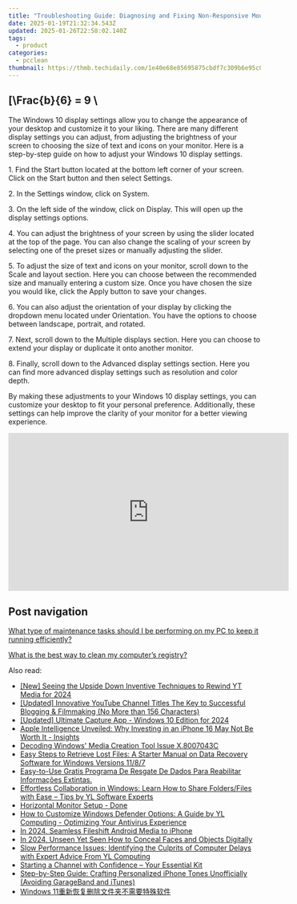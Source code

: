 ```yaml
---
title: "Troubleshooting Guide: Diagnosing and Fixing Non-Responsive Mouse Issues with YL Software Solutions"
date: 2025-01-19T21:32:34.543Z
updated: 2025-01-26T22:58:02.140Z
tags:
  - product
categories:
  - pcclean
thumbnail: https://thmb.techidaily.com/1e40e68e85695875cbdf7c309b6e95c0f93def47629f17026d118c0eda7b469c.png
---
```


## \[\Frac{b}{6} = 9 \

The Windows 10 display settings allow you to change the appearance of your desktop and customize it to your liking. There are many different display settings you can adjust, from adjusting the brightness of your screen to choosing the size of text and icons on your monitor. Here is a step-by-step guide on how to adjust your Windows 10 display settings. 

1\. Find the Start button located at the bottom left corner of your screen. Click on the Start button and then select Settings.

2\. In the Settings window, click on System.

3\. On the left side of the window, click on Display. This will open up the display settings options. 

4\. You can adjust the brightness of your screen by using the slider located at the top of the page. You can also change the scaling of your screen by selecting one of the preset sizes or manually adjusting the slider.

5\. To adjust the size of text and icons on your monitor, scroll down to the Scale and layout section. Here you can choose between the recommended size and manually entering a custom size. Once you have chosen the size you would like, click the Apply button to save your changes.

6\. You can also adjust the orientation of your display by clicking the dropdown menu located under Orientation. You have the options to choose between landscape, portrait, and rotated.

7\. Next, scroll down to the Multiple displays section. Here you can choose to extend your display or duplicate it onto another monitor.

8\. Finally, scroll down to the Advanced display settings section. Here you can find more advanced display settings such as resolution and color depth. 

By making these adjustments to your Windows 10 display settings, you can customize your desktop to fit your personal preference. Additionally, these settings can help improve the clarity of your monitor for a better viewing experience.

<!-- affiliate ads begin -->
<iframe width="560" height="315" src="https://www.youtube.com/embed/JMgRzDANfSQ?si=NDy01ntXGGOi1Uxs" title="YouTube video player" frameborder="0" allow="accelerometer; autoplay; clipboard-write; encrypted-media; gyroscope; picture-in-picture; web-share" referrerpolicy="strict-origin-when-cross-origin" allowfullscreen></iframe>
<!-- affiliate ads end -->

## Post navigation

[What type of maintenance tasks should I be performing on my PC to keep it running efficiently?](https://tools.techidaily.com/pcclean/products/)

[What is the best way to clean my computer’s registry?](https://tools.techidaily.com/pcclean/products/)

<ins class="adsbygoogle"
     style="display:block"
     data-ad-format="autorelaxed"
     data-ad-client="ca-pub-7571918770474297"
     data-ad-slot="1223367746"></ins>

<ins class="adsbygoogle"
     style="display:block"
     data-ad-client="ca-pub-7571918770474297"
     data-ad-slot="8358498916"
     data-ad-format="auto"
     data-full-width-responsive="true"></ins>

<span class="atpl-alsoreadstyle">Also read:</span>
<div><ul>
<li><a href="https://youtube-lab.techidaily.com/eeing-the-upside-down-inventive-techniques-to-rewind-yt-media-for-2024/"><u>[New] Seeing the Upside Down Inventive Techniques to Rewind YT Media for 2024</u></a></li>
<li><a href="https://youtube-lab.techidaily.com/ed-innovative-youtube-channel-titles-the-key-to-successful-blogging-and-filmmaking-no-more-than-156-characters/"><u>[Updated] Innovative YouTube Channel Titles The Key to Successful Blogging & Filmmaking (No More than 156 Characters)</u></a></li>
<li><a href="https://visual-screen-recording.techidaily.com/updated-ultimate-capture-app-windows-10-edition-for-2024/"><u>[Updated] Ultimate Capture App - Windows 10 Edition for 2024</u></a></li>
<li><a href="https://some-tips.techidaily.com/apple-intelligence-unveiled-why-investing-in-an-iphone-16-may-not-be-worth-it-insights/"><u>Apple Intelligence Unveiled: Why Investing in an iPhone 16 May Not Be Worth It - Insights</u></a></li>
<li><a href="https://win11-tips.techidaily.com/decoding-windows-media-creation-tool-issue-x8007043c/"><u>Decoding Windows' Media Creation Tool Issue X.8007043C</u></a></li>
<li><a href="https://win-exclusive.techidaily.com/easy-steps-to-retrieve-lost-files-a-starter-manual-on-data-recovery-software-for-windows-versions-1187/"><u>Easy Steps to Retrieve Lost Files: A Starter Manual on Data Recovery Software for Windows Versions 11/8/7</u></a></li>
<li><a href="https://win-exclusive.techidaily.com/easy-to-use-gratis-programa-de-resgate-de-dados-para-reabilitar-informacoes-extintas/"><u>Easy-to-Use Gratis Programa De Resgate De Dados Para Reabilitar Informações Extintas.</u></a></li>
<li><a href="https://win-exclusive.techidaily.com/effortless-collaboration-in-windows-learn-how-to-share-foldersfiles-with-ease-tips-by-yl-software-experts/"><u>Effortless Collaboration in Windows: Learn How to Share Folders/Files with Ease – Tips by YL Software Experts</u></a></li>
<li><a href="https://network-issues.techidaily.com/1719974452598-horizontal-monitor-setup-done/"><u>Horizontal Monitor Setup - Done</u></a></li>
<li><a href="https://win-exclusive.techidaily.com/how-to-customize-windows-defender-options-a-guide-by-yl-computing-optimizing-your-antivirus-experience/"><u>How to Customize Windows Defender Options: A Guide by YL Computing - Optimizing Your Antivirus Experience</u></a></li>
<li><a href="https://fox-http.techidaily.com/in-2024-seamless-fileshift-android-media-to-iphone/"><u>In 2024, Seamless Fileshift Android Media to iPhone</u></a></li>
<li><a href="https://youtube-stream.techidaily.com/in-2024-unseen-yet-seen-how-to-conceal-faces-and-objects-digitally/"><u>In 2024, Unseen Yet Seen How to Conceal Faces and Objects Digitally</u></a></li>
<li><a href="https://win-exclusive.techidaily.com/slow-performance-issues-identifying-the-culprits-of-computer-delays-with-expert-advice-from-yl-computing/"><u>Slow Performance Issues: Identifying the Culprits of Computer Delays with Expert Advice From YL Computing</u></a></li>
<li><a href="https://youtube-blog.techidaily.com/ing-a-channel-with-confidence-your-essential-kit/"><u>Starting a Channel with Confidence – Your Essential Kit</u></a></li>
<li><a href="https://win-exclusive.techidaily.com/step-by-step-guide-crafting-personalized-iphone-tones-unofficially-avoiding-garageband-and-itunes/"><u>Step-by-Step Guide: Crafting Personalized iPhone Tones Unofficially (Avoiding GarageBand and iTunes)</u></a></li>
<li><a href="https://win-exclusive.techidaily.com/1728508568427-windows-11/"><u>Windows 11重新恢复删除文件夹不需要特殊软件</u></a></li>
</ul></div>

